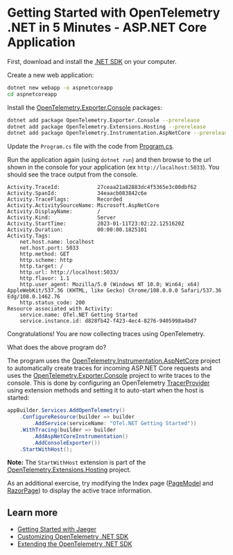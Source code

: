 # Getting Started with OpenTelemetry .NET in 5 Minutes - ASP.NET Core Application

First, download and install the [.NET
SDK](https://dotnet.microsoft.com/download) on your computer.

Create a new web application:

```sh
dotnet new webapp -o aspnetcoreapp
cd aspnetcoreapp
```

Install the
[OpenTelemetry.Exporter.Console](../../../src/OpenTelemetry.Exporter.Console/README.md)
packages:

```sh
dotnet add package OpenTelemetry.Exporter.Console --prerelease
dotnet add package OpenTelemetry.Extensions.Hosting --prerelease
dotnet add package OpenTelemetry.Instrumentation.AspNetCore --prerelease
```

Update the `Program.cs` file with the code from [Program.cs](./Program.cs).

Run the application again (using `dotnet run`) and then browse to the url shown
in the console for your application (ex `http://localhost:5033`). You should see the trace output
from the console.

```text
Activity.TraceId:            27ceaa21a82883dc4f5365e3c00dbf62
Activity.SpanId:             34eaacb083842c6e
Activity.TraceFlags:         Recorded
Activity.ActivitySourceName: Microsoft.AspNetCore
Activity.DisplayName:        /
Activity.Kind:               Server
Activity.StartTime:          2023-01-11T23:02:22.1251620Z
Activity.Duration:           00:00:00.1825101
Activity.Tags:
    net.host.name: localhost
    net.host.port: 5033
    http.method: GET
    http.scheme: http
    http.target: /
    http.url: http://localhost:5033/
    http.flavor: 1.1
    http.user_agent: Mozilla/5.0 (Windows NT 10.0; Win64; x64) AppleWebKit/537.36 (KHTML, like Gecko) Chrome/108.0.0.0 Safari/537.36 Edg/108.0.1462.76
    http.status_code: 200
Resource associated with Activity:
    service.name: OTel.NET Getting Started
    service.instance.id: d828fb42-f423-4ec4-8276-9405998a4bd7
```

Congratulations! You are now collecting traces using OpenTelemetry.

What does the above program do?

The program uses the
[OpenTelemetry.Instrumentation.AspNetCore](../../../src/OpenTelemetry.Instrumentation.AspNetCore/README.md)
project to automatically create traces for incoming ASP.NET Core requests and
uses the
[OpenTelemetry.Exporter.Console](../../../src/OpenTelemetry.Exporter.Console/README.md)
project to write traces to the console. This is done by configuring an
OpenTelemetry [TracerProvider](../customizing-the-sdk/README.MD#tracerprovider)
using extension methods and setting it to auto-start when the host is started:

```csharp
appBuilder.Services.AddOpenTelemetry()
    .ConfigureResource(builder => builder
        .AddService(serviceName: "OTel.NET Getting Started"))
    .WithTracing(builder => builder
        .AddAspNetCoreInstrumentation()
        .AddConsoleExporter())
    .StartWithHost();
```

**Note:** The `StartWithHost` extension is part of the
[OpenTelemetry.Extensions.Hosting](../../../src/Extensions.Hosting/README.md)
project.

As an additional exercise, try modifying the Index page
([PageModel](./Pages/Index.cshtml.cs) and [RazorPage](./Pages/Index.cshtml)) to
display the active trace information.

## Learn more

* [Getting Started with Jaeger](../getting-started-jaeger/README.md)
* [Customizing OpenTelemetry .NET SDK](../customizing-the-sdk/README.md)
* [Extending the OpenTelemetry .NET SDK](../extending-the-sdk/README.md)
